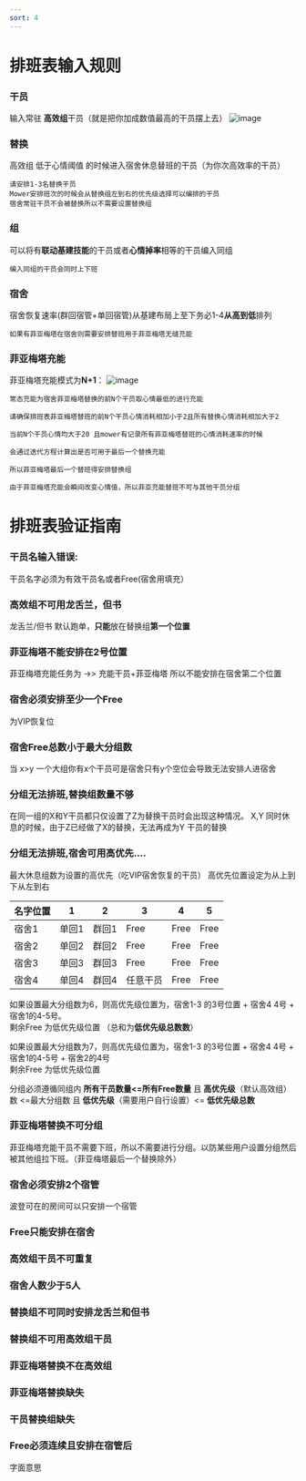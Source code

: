 ```yaml
---
sort: 4
---
```

# 排班表输入规则

### 干员 
输入常驻 **高效组**干员（就是把你加成数值最高的干员摆上去）
![image](https://github.com/ArkMowers/arknights-mower/assets/33809511/a2ee8f84-25eb-4a49-a33b-ec5e69faf9d1)

### 替换
高效组 低于心情阈值 的时候进入宿舍休息替班的干员（为你次高效率的干员）

  ``请安排1-3名替换干员``  
  ``Mower安排班次的时候会从替换组左到右的优先级选择可以编排的干员``  
  ``宿舍常驻干员不会被替换所以不需要设置替换组``
  
### 组
可以将有**联动基建技能**的干员或者**心情掉率**相等的干员编入同组

  `编入同组的干员会同时上下班`
  
### 宿舍

 宿舍恢复速率(群回宿管+单回宿管)从基建布局上至下务必1-4**从高到低**排列

`如果有菲亚梅塔在宿舍则需要安排替班用于菲亚梅塔无缝充能`

### 菲亚梅塔充能
 菲亚梅塔充能模式为**N+1**：
 ![image](https://github.com/ArkMowers/arknights-mower/assets/33809511/e3cda76e-0164-4b14-bbc2-dd2c9ce3916b)

 `常态充能为宿舍菲亚梅塔替换的前N个干员取心情最低的进行充能`
 
 `请确保排班表菲亚梅塔替班的前N个干员心情消耗相加小于2且所有替换心情消耗相加大于2`

 `当前N个干员心情均大于20 且mower有记录所有菲亚梅塔替班的心情消耗速率的时候`
 
   `会通过迭代方程计算出是否可用于最后一个替换充能`
   
   `所以菲亚梅塔最后一个替班得安排替换组`
   
  `由于菲亚梅塔充能会瞬间改变心情值，所以菲亚充能替班不可与其他干员分组`


# 排班表验证指南

### 干员名输入错误:
干员名字必须为有效干员名或者Free(宿舍用填充）

### 高效组不可用龙舌兰，但书
龙舌兰/但书 默认跑单，**只能**放在替换组**第一个位置**

### 菲亚梅塔不能安排在2号位置
菲亚梅塔充能任务为 ->> 充能干员+菲亚梅塔  所以不能安排在宿舍第二个位置

### 宿舍必须安排至少一个Free
为VIP恢复位

### 宿舍Free总数小于最大分组数
当 x>y
一个大组你有x个干员可是宿舍只有y个空位会导致无法安排人进宿舍

### 分组无法排班,替换组数量不够
在同一组的X和Y干员都只仅设置了Z为替换干员时会出现这种情况。
X,Y 同时休息的时候，由于Z已经做了X的替换，无法再成为Y 干员的替换

### 分组无法排班,宿舍可用高优先....
最大休息组数为设置的高优先（吃VIP宿舍恢复的干员）
高优先位置设定为从上到下从左到右

| 名字位置 | 1 | 2 | 3 | 4| 5|
|----------|----------|----------| --|--|--|
| 宿舍1   | 单回1 | 群回1  |Free|Free|Free|
| 宿舍2   | 单回2 | 群回2  |Free|Free|Free|
| 宿舍3   | 单回3 | 群回3 |Free|Free|Free|
| 宿舍4   | 单回4 | 群回4  |任意干员|Free|Free|

如果设置最大分组数为6，则高优先级位置为，宿舍1-3 的3号位置 + 宿舍4 4号 + 宿舍1的4-5号。  
剩余Free 为低优先级位置 （总和为**低优先级总数数**）

如果设置最大分组数为7，则高优先级位置为，宿舍1-3 的3号位置 + 宿舍4 4号 + 宿舍1的4-5号 + 宿舍2的4号  
剩余Free 为低优先级位置

分组必须遵循同组内 **所有干员数量<=所有Free数量** 且  **高优先级**（默认高效组）数 <=最大分组数 且 **低优先级**（需要用户自行设置）<= **低优先级总数**

### 菲亚梅塔替换不可分组
菲亚梅塔充能干员不需要下班，所以不需要进行分组。以防某些用户设置分组然后被其他组拉下班。（菲亚梅塔最后一个替换除外）

### 宿舍必须安排2个宿管
波登可在的房间可以只安排一个宿管

### Free只能安排在宿舍
### 高效组干员不可重复
### 宿舍人数少于5人
### 替换组不可同时安排龙舌兰和但书
### 替换组不可用高效组干员
### 菲亚梅塔替换不在高效组
### 菲亚梅塔替换缺失
### 干员替换组缺失
### Free必须连续且安排在宿管后
字面意思

